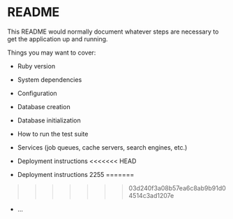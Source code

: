# README

This README would normally document whatever steps are necessary to get the
application up and running.

Things you may want to cover:

* Ruby version

* System dependencies

* Configuration

* Database creation

* Database initialization

* How to run the test suite

* Services (job queues, cache servers, search engines, etc.)

* Deployment instructions
<<<<<<< HEAD
* Deployment instructions 2255
=======
>>>>>>> 03d240f3a08b57ea6c8ab9b91d04514c3ad1207e

* ...
